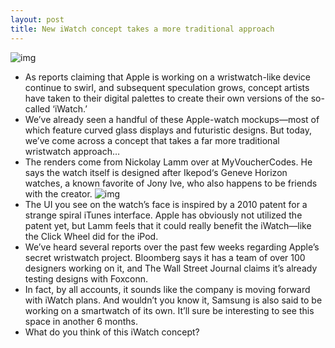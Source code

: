 ```yaml
---
layout: post
title: New iWatch concept takes a more traditional approach
---
```

![img](http://media.idownloadblog.com/wp-content/uploads/2013/02/iwatch-render.jpeg)
* As reports claiming that Apple is working on a wristwatch-like device continue to swirl, and subsequent speculation grows, concept artists have taken to their digital palettes to create their own versions of the so-called ‘iWatch.’
* We’ve already seen a handful of these Apple-watch mockups—most of which feature curved glass displays and futuristic designs. But today, we’ve come across a concept that takes a far more traditional wristwatch approach…
* The renders come from Nickolay Lamm over at MyVoucherCodes. He says the watch itself is designed after Ikepod‘s Geneve Horizon watches, a known favorite of Jony Ive, who also happens to be friends with the creator.
![img](http://media.idownloadblog.com/wp-content/uploads/2013/02/iwatch-iphone-interaction.jpeg)
* The UI you see on the watch’s face is inspired by a 2010 patent for a strange spiral iTunes interface. Apple has obviously not utilized the patent yet, but Lamm feels that it could really benefit the iWatch—like the Click Wheel did for the iPod.
* We’ve heard several reports over the past few weeks regarding Apple’s secret wristwatch project. Bloomberg says it has a team of over 100 designers working on it, and The Wall Street Journal claims it’s already testing designs with Foxconn.
* In fact, by all accounts, it sounds like the company is moving forward with iWatch plans. And wouldn’t you know it, Samsung is also said to be working on a smartwatch of its own. It’ll sure be interesting to see this space in another 6 months.
* What do you think of this iWatch concept?

